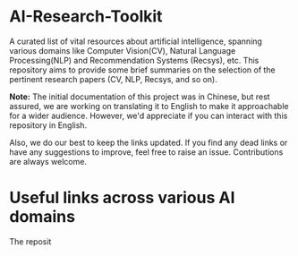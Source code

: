 # AI-Research-Toolkit

A curated list of vital resources about artificial intelligence, spanning various domains like Computer Vision(CV), Natural Language Processing(NLP) and Recommendation Systems (Recsys), etc. This repository aims to provide some brief summaries on the selection of the pertinent research papers (CV, NLP, Recsys, and so on).

**Note:** The initial documentation of this project was in Chinese, but rest assured, we are working on translating it to English to make it approachable for a wider audience. However, we'd appreciate if you can interact with this repository in English.

Also, we do our best to keep the links updated. If you find any dead links or have any suggestions to improve, feel free to raise an issue. Contributions are always welcome.

# Useful links across various AI domains

The reposit